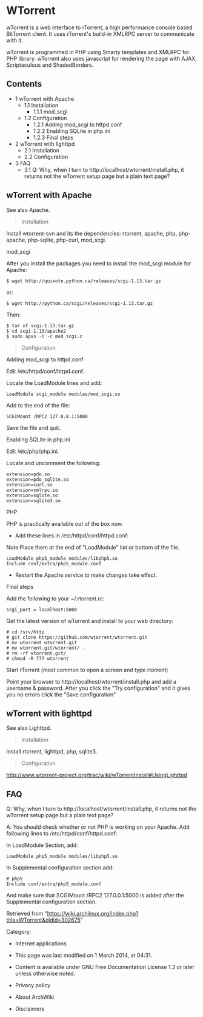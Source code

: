 WTorrent
========

wTorrent is a web interface to rTorrent, a high performance console
based BitTorrent client. It uses rTorrent's build-in XMLRPC server to
communicate with it.

wTorrent is programmed in PHP using Smarty templates and XMLRPC for PHP
library. wTorrent also uses javascript for rendering the page with AJAX,
Scriptaculous and ShadedBorders.

Contents
--------

-   1 wTorrent with Apache
    -   1.1 Installation
        -   1.1.1 mod_scgi
    -   1.2 Configuration
        -   1.2.1 Adding mod_scgi to httpd.conf
        -   1.2.2 Enabling SQLite in php.ini
        -   1.2.3 Final steps
-   2 wTorrent with lighttpd
    -   2.1 Installation
    -   2.2 Configuration
-   3 FAQ
    -   3.1 Q: Why, when I turn to
        http://localhost/wtorrent/install.php, it returns not the
        wTorrent setup page but a plain text page?

wTorrent with Apache
--------------------

See also Apache.

> Installation

Install wtorrent-svn and its the dependencies: rtorrent, apache, php,
php-apache, php-sqlite, php-curl, mod_scgi.

mod_scgi

After you install the packages you need to install the mod_scgi module
for Apache:

    $ wget http://quixote.python.ca/releases/scgi-1.13.tar.gz 

or:

    $ wget http://python.ca/scgi/releases/scgi-1.13.tar.gz

Then:

    $ tar xf scgi-1.13.tar.gz
    $ cd scgi-1.13/apache2
    $ sudo apxs -i -c mod_scgi.c

> Configuration

Adding mod_scgi to httpd.conf

Edit /etc/httpd/conf/httpd.conf.

Locate the LoadModule lines and add:

    LoadModule scgi_module modules/mod_scgi.so

Add to the end of the file:

    SCGIMount /RPC2 127.0.0.1:5000

Save the file and quit.

Enabling SQLite in php.ini

Edit /etc/php/php.ini.

Locate and uncomment the following:

    extension=pdo.so
    extension=pdo_sqlite.so
    extension=curl.so
    extension=xmlrpc.so
    extension=sqlite.so
    extension=sqlite3.so

PHP

PHP is practically available out of the box now.

-   Add these lines in /etc/httpd/conf/httpd.conf:

Note:Place them at the end of "LoadModule" list or bottom of the file.

    LoadModule php5_module modules/libphp5.so
    Include conf/extra/php5_module.conf

-   Restart the Apache service to make changes take effect.

Final steps

Add the following to your ~/.rtorrent.rc:

    scgi_port = localhost:5000

Get the latest version of wTorrent and install to your web directory:

    # cd /srv/http
    # git clone https://github.com/wtorrent/wtorrent.git
    # mv wtorrent wtorrent.git
    # mv wtorrent.git/wtorrent/ .
    # rm -rf wtorrent.git/
    # chmod -R 777 wtorrent

Start rTorrent (most common to open a screen and type rtorrent)

Point your browser to http://localhost/wtorrent/install.php and add a
username & password. After you click the "Try configuration" and it
gives you no errors click the "Save configuration"

wTorrent with lighttpd
----------------------

See also Lighttpd.

> Installation

Install rtorrent, lighttpd, php, sqlite3.

> Configuration

http://www.wtorrent-project.org/trac/wiki/wTorrentInstall#UsingLighttpd

FAQ
---

Q: Why, when I turn to http://localhost/wtorrent/install.php, it returns not the wTorrent setup page but a plain text page?

A: You should check whether or not PHP is working on your Apache. Add
following lines to /etc/httpd/conf/httpd.conf:

In LoadModule Section, add:

    LoadModule php5_module modules/libphp5.so

In Supplemental configuration section add:

    # php5
    Include conf/extra/php5_module.conf

And make sure that SCGIMount /RPC2 127.0.0.1:5000 is added after the
Supplemental configuration section.

Retrieved from
"https://wiki.archlinux.org/index.php?title=WTorrent&oldid=302675"

Category:

-   Internet applications

-   This page was last modified on 1 March 2014, at 04:31.
-   Content is available under GNU Free Documentation License 1.3 or
    later unless otherwise noted.
-   Privacy policy
-   About ArchWiki
-   Disclaimers
